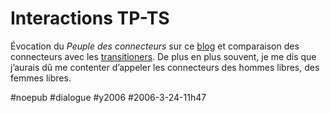 # Interactions TP-TS

Évocation du *Peuple des connecteurs* sur ce [blog](http://tpts.over-blog.com/article-2234192.html) et comparaison des connecteurs avec les [transitioners](http://www.thetransitioner.org/wikifr/tiki-index.php?page=Etes-vousunTransitioner). De plus en plus souvent, je me dis que j’aurais dû me contenter d’appeler les connecteurs des hommes libres, des femmes libres.

#noepub #dialogue #y2006 #2006-3-24-11h47
